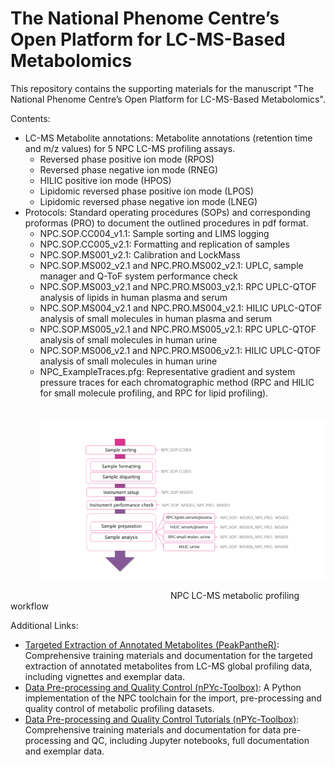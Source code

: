 # The National Phenome Centre’s Open Platform for LC-MS-Based Metabolomics 

This repository contains the supporting materials for the manuscript "The National Phenome Centre’s Open Platform for LC-MS-Based Metabolomics". 

Contents:
  - LC-MS Metabolite annotations: Metabolite annotations (retention time and m/z values) for 5 NPC LC-MS profiling assays.
    - Reversed phase positive ion mode (RPOS)
    - Reversed phase negative ion mode (RNEG)
    - HILIC positive ion mode (HPOS)
    - Lipidomic reversed phase positive ion mode (LPOS)
    - Lipidomic reversed phase negative ion mode (LNEG)
  - Protocols: Standard operating procedures (SOPs) and corresponding proformas (PRO) to document the outlined procedures in pdf format. 
    - NPC.SOP.CC004_v1.1: Sample sorting and LIMS logging 
    - NPC.SOP.CC005_v2.1: Formatting and replication of samples 
    - NPC.SOP.MS001_v2.1: Calibration and LockMass 
    - NPC.SOP.MS002_v2.1 and NPC.PRO.MS002_v2.1: UPLC, sample manager and Q-ToF system performance check 
    - NPC.SOP.MS003_v2.1 and NPC.PRO.MS003_v2.1: RPC UPLC-QTOF analysis of lipids in human plasma and serum 
    - NPC.SOP.MS004_v2.1 and NPC.PRO.MS004_v2.1: HILIC UPLC-QTOF analysis of small molecules in human plasma and serum 
    - NPC.SOP.MS005_v2.1 and NPC.PRO.MS005_v2.1: RPC UPLC-QTOF analysis of small molecules in human urine 
    - NPC.SOP.MS006_v2.1 and NPC.PRO.MS006_v2.1: HILIC UPLC-QTOF analysis of small molecules in human urine
    - NPC_ExampleTraces.pfg: Representative gradient and system pressure traces for each chromatographic method (RPC and HILIC for small molecule profiling, 
     and RPC for lipid profiling).
    <br></br>
    &emsp;&emsp;&emsp;&emsp;&emsp;<span style="display:block;text-align:center">![NPC LC-MS Workflow](./Protocols/SOPworkflow.png?style=centerme)</span>
    
   &emsp;&emsp;&emsp;&emsp;&emsp;&emsp;&emsp;&emsp;&emsp;&emsp;&emsp;&emsp;&emsp;&emsp;&emsp;&emsp;&emsp;&emsp; NPC LC-MS metabolic profiling workflow

Additional Links:
 - [Targeted Extraction of Annotated Metabolites (PeakPantheR)](https://github.com/phenomecentre/peakPantheR): Comprehensive training materials and documentation for the targeted extraction of annotated metabolites from LC-MS global profiling data, including vignettes and exemplar data.
  - [Data Pre-processing and Quality Control (nPYc-Toolbox)](https://github.com/phenomecentre/nPYc-Toolbox): A Python implementation of the NPC toolchain for the import, pre-processing and quality control of metabolic profiling datasets.
  - [Data Pre-processing and Quality Control Tutorials (nPYc-Toolbox)](https://github.com/phenomecentre/nPYc-toolbox-tutorials): Comprehensive training materials and documentation for data pre-processing and QC, including Jupyter notebooks, full documentation and exemplar data.
